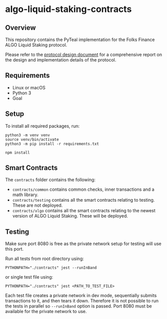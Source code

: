 # algo-liquid-staking-contracts

## Overview
This repository contains the PyTeal implementation for the Folks Finance ALGO Liquid Staking protocol. 

Please refer to the [protocol design document](https://docs.google.com/document/d/1w-0ZmpWGTGrFl46PNhjmguEKj3ChnnFnMM3X_is1R9M/edit?usp=sharing ) for a comprehensive report on the design and implementation details of the protocol.

## Requirements
* Linux or macOS
* Python 3
* Goal

## Setup
To install all required packages, run:
```
python3 -m venv venv
source venv/bin/activate
python3 -m pip install -r requirements.txt
```
```
npm install
```

## Smart Contracts
The `contracts` folder contains the following:
* `contracts/common` contains common checks, inner transactions and a math library.
* `contracts/testing` contains all the smart contracts relating to testing. These are not deployed.
* `contracts/xlgo` contains all the smart contracts relating to the newest version of ALGO Liquid Staking. These will be deployed.

## Testing
Make sure port 8080 is free as the private network setup for testing will use this port. 

Run all tests from root directory using:
```
PYTHONPATH="./contracts" jest --runInBand
```
or single test file using:
```
PYTHONPATH="./contracts" jest <PATH_TO_TEST_FILE>
```

Each test file creates a private network in dev mode, sequentially submits transactions to it, and then tears it down. Therefore it is not possible to run the tests in parallel so `--runInBand` option is passed. Port 8080 must be available for the private network to use.
